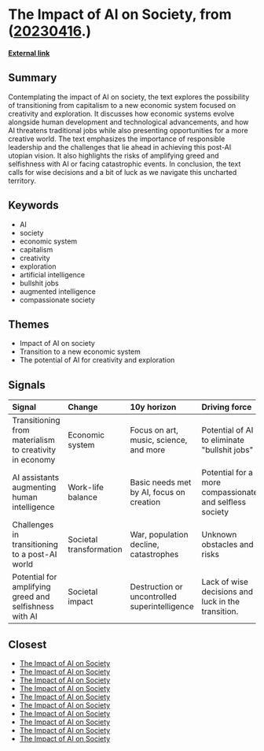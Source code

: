 # __The Impact of AI on Society__, from ([20230416](https://kghosh.substack.com/p/20230416).)

__[External link](https://danielmiessler.com/blog/the-pre-ai-world-the-post-ai-world-and-the-gap-in-between/?mc_cid=6b60bcf8b4&mc_eid=794406189d)__



## Summary

Contemplating the impact of AI on society, the text explores the possibility of transitioning from capitalism to a new economic system focused on creativity and exploration. It discusses how economic systems evolve alongside human development and technological advancements, and how AI threatens traditional jobs while also presenting opportunities for a more creative world. The text emphasizes the importance of responsible leadership and the challenges that lie ahead in achieving this post-AI utopian vision. It also highlights the risks of amplifying greed and selfishness with AI or facing catastrophic events. In conclusion, the text calls for wise decisions and a bit of luck as we navigate this uncharted territory.

## Keywords

* AI
* society
* economic system
* capitalism
* creativity
* exploration
* artificial intelligence
* bullshit jobs
* augmented intelligence
* compassionate society

## Themes

* Impact of AI on society
* Transition to a new economic system
* The potential of AI for creativity and exploration

## Signals

| Signal                                                  | Change                  | 10y horizon                                   | Driving force                                           |
|:--------------------------------------------------------|:------------------------|:----------------------------------------------|:--------------------------------------------------------|
| Transitioning from materialism to creativity in economy | Economic system         | Focus on art, music, science, and more        | Potential of AI to eliminate "bullshit jobs"            |
| AI assistants augmenting human intelligence             | Work-life balance       | Basic needs met by AI, focus on creation      | Potential for a more compassionate and selfless society |
| Challenges in transitioning to a post-AI world          | Societal transformation | War, population decline, catastrophes         | Unknown obstacles and risks                             |
| Potential for amplifying greed and selfishness with AI  | Societal impact         | Destruction or uncontrolled superintelligence | Lack of wise decisions and luck in the transition.      |

## Closest

* [The Impact of AI on Society](87709d0e31dee725ec1f54b7f4facbc4)
* [The Impact of AI on Society](87709d0e31dee725ec1f54b7f4facbc4)
* [The Impact of AI on Society](87709d0e31dee725ec1f54b7f4facbc4)
* [The Impact of AI on Society](87709d0e31dee725ec1f54b7f4facbc4)
* [The Impact of AI on Society](87709d0e31dee725ec1f54b7f4facbc4)
* [The Impact of AI on Society](87709d0e31dee725ec1f54b7f4facbc4)
* [The Impact of AI on Society](87709d0e31dee725ec1f54b7f4facbc4)
* [The Impact of AI on Society](87709d0e31dee725ec1f54b7f4facbc4)
* [The Impact of AI on Society](87709d0e31dee725ec1f54b7f4facbc4)
* [The Impact of AI on Society](87709d0e31dee725ec1f54b7f4facbc4)